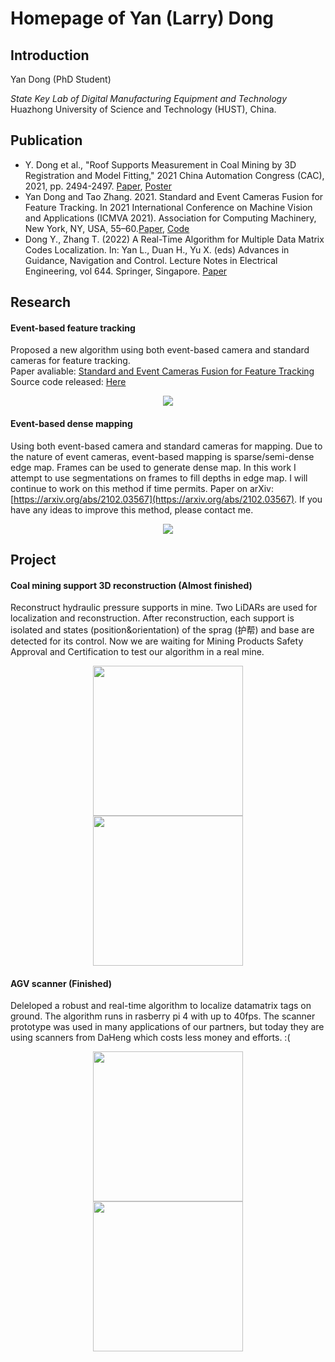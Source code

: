 # Homepage of Yan (Larry) Dong

## Introduction
Yan Dong (PhD Student)

*State Key Lab of Digital Manufacturing Equipment and Technology*  
Huazhong University of Science and Technology (HUST), China.   


## Publication

- Y. Dong et al., "Roof Supports Measurement in Coal Mining by 3D Registration and Model Fitting," 2021 China Automation Congress (CAC), 2021, pp. 2494-2497. [Paper](https://ieeexplore.ieee.org/document/9728663), [Poster](https://www.researchgate.net/publication/356494533_Roof_Supports_Measurement_in_Coal_Mining_by_3D_Registration_and_Model_Fitting)
- Yan Dong and Tao Zhang. 2021. Standard and Event Cameras Fusion for Feature Tracking. In 2021 International Conference on Machine Vision and Applications (ICMVA 2021). Association for Computing Machinery, New York, NY, USA, 55–60.[Paper](https://dl.acm.org/doi/abs/10.1145/3459066.3459075), [Code](https://github.com/LarryDong/FusionTracking) 
- Dong Y., Zhang T. (2022) A Real-Time Algorithm for Multiple Data Matrix Codes Localization. In: Yan L., Duan H., Yu X. (eds) Advances in Guidance, Navigation and Control. Lecture Notes in Electrical Engineering, vol 644. Springer, Singapore. [Paper](https://link.springer.com/chapter/10.1007/978-981-15-8155-7_208)



## Research 

#### Event-based feature tracking
Proposed a new algorithm using both event-based camera and standard cameras for feature tracking.  
Paper avaliable: [Standard and Event Cameras Fusion for Feature Tracking](https://dl.acm.org/doi/abs/10.1145/3459066.3459075)  
Source code released: [Here](https://github.com/LarryDong/FusionTracking)

<center>
<figure>
<img src="https://raw.githubusercontent.com/LarryDong/LarryDong.github.io/main/pictures/eb_tracking.png" />
</figure>
</center>

#### Event-based dense mapping
Using both event-based camera and standard cameras for mapping. Due to the nature of event cameras, event-based mapping is sparse/semi-dense edge map. Frames can be used to generate dense map. In this work I attempt to use segmentations on frames to fill depths in edge map. I will continue to work on this method if time permits. Paper on arXiv: [https://arxiv.org/abs/2102.03567](https://arxiv.org/abs/2102.03567). If you have any ideas to improve this method, please contact me.
<center>
<figure>
<img src="https://raw.githubusercontent.com/LarryDong/LarryDong.github.io/dev/pictures/eb_mapping.png" />
</figure>
</center>



## Project


#### Coal mining support 3D reconstruction (Almost finished)
Reconstruct hydraulic pressure supports in mine. Two LiDARs are used for localization and reconstruction. After reconstruction, each support is isolated and states (position&orientation) of the sprag (护帮)  and base are detected for its control. Now we are waiting for Mining Products Safety Approval and Certification to test our algorithm in a real mine. 
<center>
<figure>
<!--
<img src="https://raw.githubusercontent.com/LarryDong/LarryDong.github.io/main/pictures/zmj1.png" height="240" />
<img src="https://raw.githubusercontent.com/LarryDong/LarryDong.github.io/main/pictures/zmj2.png" height="240" />
-->
<img src="https://raw.githubusercontent.com/LarryDong/LarryDong.github.io/main/pictures/zmj_slam.png" height="240" />
<img src="https://raw.githubusercontent.com/LarryDong/LarryDong.github.io/main/pictures/zmj_segmentation.png" height="240" />
</figure>
</center>


#### AGV scanner (Finished)
Deleloped a robust and real-time algorithm to localize datamatrix tags on ground. The algorithm runs in rasberry pi 4 with up to 40fps. The scanner prototype was used in many applications of our partners, but today they are using scanners from DaHeng which costs less money and efforts.  :(
<center>
<figure>
<img src="https://raw.githubusercontent.com/LarryDong/LarryDong.github.io/main/pictures/agv1.bmp" height="240" />
<img src="https://raw.githubusercontent.com/LarryDong/LarryDong.github.io/main/pictures/agv2.bmp" height="240" />
</figure>
</center>







